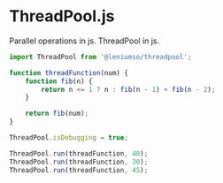 # ThreadPool.js
Parallel operations in js. ThreadPool in js.

```TypeScript
import ThreadPool from '@leniumso/threadpool';

function threadFunction(num) {
    function fib(n) {
        return n <= 1 ? n : fib(n - 1) + fib(n - 2);
    }

    return fib(num);
}

ThreadPool.isDebugging = true;

ThreadPool.run(threadFunction, 40);
ThreadPool.run(threadFunction, 30);
ThreadPool.run(threadFunction, 45);
```
